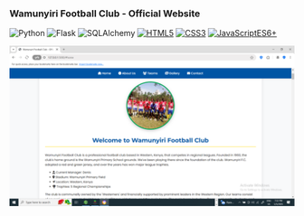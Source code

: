 ### Wamunyiri Football Club - Official Website

![Python](https://img.shields.io/badge/Python-3.8+-blue?logo=python)
![Flask](https://img.shields.io/badge/Flask-2.0+-black?logo=flask)
![SQLAlchemy](https://img.shields.io/badge/SQLAlchemy-lightgrey?logo=sqlalchemy)
[![HTML5](https://img.shields.io/badge/HTML5-E34F26?logo=html5&logoColor=white)](https://developer.mozilla.org/en-US/docs/Web/HTML)
[![CSS3](https://img.shields.io/badge/CSS3-1572B6?logo=css3&logoColor=white)](https://developer.mozilla.org/en-US/docs/Web/CSS)
[![JavaScriptES6+](https://img.shields.io/badge/JavaScriptES6+-F7DF1E?logo=javascriptES6+&logoColor=black)](https://developer.mozilla.org/en-US/docs/Web/JavaScript)

![Home Page View](/teampage.png)
































